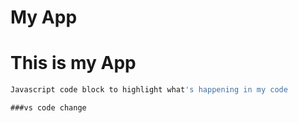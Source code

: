 My App
===== 

# This is my App

```javascript
Javascript code block to highlight what's happening in my code

###vs code change